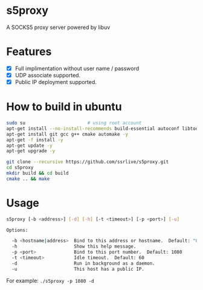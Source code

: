 s5proxy
===============
A SOCKS5 proxy server powered by libuv

# Features
- [x] Full implimentation without user name / password 
- [x] UDP associate supported.
- [x] Public IP deployment supported.

# How to build in ubuntu
```bash
sudo su                       # using root account
apt-get install --no-install-recommends build-essential autoconf libtool asciidoc xmlto -y
apt-get install git gcc g++ cmake automake -y
apt-get -f install -y
apt-get update -y
apt-get upgrade -y

git clone --recursive https://github.com/ssrlive/s5proxy.git
cd s5proxy
mkdir build && cd build
cmake .. && make
```

# Usage

```bash
s5proxy [-b <address>] [-d] [-h] [-t <timeout>] [-p <port>] [-u]

Options:

  -b <hostname|address>  Bind to this address or hostname.  Default: "0.0.0.0"
  -h                     Show this help message.
  -p <port>              Bind to this port number.  Default: 1080
  -t <timeout>           Idle timeout.  Default: 60
  -d                     Run in background as a daemon.
  -u                     This host has a public IP.

```
For example:  `./s5proxy -p 1080 -d`

